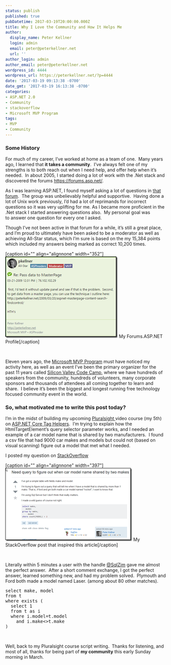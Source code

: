 ```yaml
---
status: publish
published: true
pubDatetime: 2017-03-19T20:00:00.000Z
title: Why I Love the Community and How It Helps Me
author:
  display_name: Peter Kellner
  login: admin
  email: peter@peterkellner.net
  url: ''
author_login: admin
author_email: peter@peterkellner.net
wordpress_id: 4444
wordpress_url: https://peterkellner.net/?p=4444
date: '2017-03-19 09:13:38 -0700'
date_gmt: '2017-03-19 16:13:38 -0700'
categories:
- ASP.NET 2.0
- Community
- stackoverflow
- Microsoft MVP Program
tags:
- MVP
- Community
---
```

<h3>Some History</h3>
<p>For much of my career, I’ve worked at home as a team of one.  Many years ago, I learned that <strong>it takes a community</strong>.  I’ve always felt one of my strengths is to both reach out when I need help, and offer help when it’s needed.  In about 2005, I started doing a lot of work with the .Net stack and discovered the forums <a title="https://forums.asp.net/" href="https://forums.asp.net/">https://forums.asp.net/</a>.</p>
<p>As I was learning ASP.NET, I found myself asking a lot of questions in <a href="https://forums.asp.net/">that forum</a>.  The group was unbelievably helpful and supportive.  Having done a lot of Unix work previously, I’d had a lot of reprimands for incorrect questions so it was very uplifting for me. As I became more proficient in the .Net stack I started answering questions also.  My personal goal was to answer one question for every one I asked.</p>
<p>Though I’ve not been active in that forum for a while, it’s still a great place, and I’m proud to ultimately have been asked to be a moderator as well as achieving All-Star status, which I’m sure is based on the my 15,384 points which included my answers being marked as correct 10,200 times.</p>
<p>[caption id="" align="alignnone" width="352"]<a href="https://forums.asp.net/members/pkellner.aspx"><img style="background-image: none; padding-top: 0px; padding-left: 0px; display: inline; padding-right: 0px; border: 0px;" title="forums1" src="/wp/wp-content/uploads/2017/03/forums1.png" alt="forums.asp.net profile" width="352" height="255" border="0" /></a> My Forums.ASP.NET Profile[/caption]</p>
<p>&nbsp;</p>
<p>Eleven years ago, the <a href="https://www.mvp.microsoft.com/en-us/">Microsoft MVP Program</a> must have noticed my activity here, as well as an event I’ve been the primary organizer for the past 11 years called <a href="https://www.siliconvalley-codecamp.com/">Silicon Valley Code Camp</a>, where we have hundreds of speakers from the community, hundreds of volunteers, many corporate sponsors and thousands of attendees all coming together to learn and share.  I believe it’s been the biggest and longest running free technology focused community event in the world.</p>
<h3>So, what motivated me to write this post today?</h3>
<p>I’m in the midst of building my upcoming <a href="https://app.pluralsight.com/profile/author/peter-kellner">Pluralsight </a>video course (my 5th) on <a href="https://docs.microsoft.com/en-us/aspnet/core/mvc/views/tag-helpers/authoring">ASP.NET Core Tag Helpers</a>.  I’m trying to explain how the HtmlTargetElement’s query selector parameter works, and I needed an example of a car model name that is shared by two manufacturers.  I found a csv file that had 9000 car makes and models but could not (based on visual scanning) figure out a model that met what I needed.</p>
<p>I posted my question on <a href="http://stackoverflow.com/questions/42888139/need-query-to-figure-out-when-car-model-name-shared-by-two-makes/42888254?noredirect=1#comment72878755_42888254">StackOverflow</a></p>
<p>[caption id="" align="alignnone" width="397"]<a href="http://stackoverflow.com/questions/42888139/need-query-to-figure-out-when-car-model-name-shared-by-two-makes/42888254?noredirect=1#comment72878755_42888254"><img style="background-image: none; padding-top: 0px; padding-left: 0px; display: inline; padding-right: 0px; border: 0px;" title="forum2" src="/wp/wp-content/uploads/2017/03/forum2.png" alt="My StackOverflow post that inspired this article" width="397" height="229" border="0" /></a> My StackOverflow post that inspired this article[/caption]</p>
<p>&nbsp;</p>
<p>Literally within 5 minutes a user with the handle <a href="http://stackoverflow.com/users/2333499/sqlzim">@SqlZim</a> gave me almost the perfect answer.  After a short comment exchange, I got the perfect answer, learned something new, and had my problem solved.  Plymouth and Ford both made a model named Laser. (among about 80 other matches).</p>
<pre lang="sql">select make, model
from t
where exists (
  select 1
  from t as i
  where i.model=t.model
    and i.make&lt;&gt;t.make
)</pre>
<p>&nbsp;</p>
<p>Well, back to my Pluralsight course script writing.  Thanks for listening, and most of all, thanks for being part of <strong>my community</strong> this early Sunday morning in March.</p>
